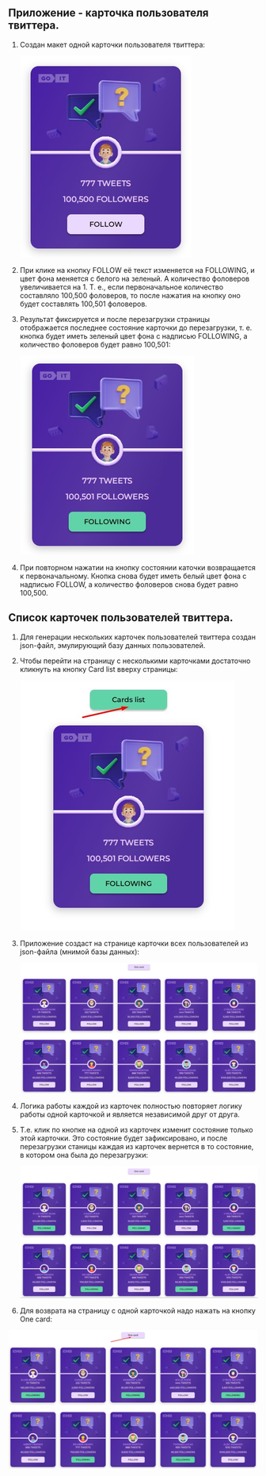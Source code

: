 ## Приложение - карточка пользователя твиттера.

1. Создан макет одной карточки пользователя твиттера:

   ![Mакет одной карточки пользователя твиттера (false)](./assets/one-card_false.jpg)

2. При клике на кнопку FOLLOW её текст изменяется на FOLLOWING, и цвет фона
   меняется с белого на зеленый. А количество фоловеров увеличивается на 1. Т.
   е., если первоначальное количество составляло 100,500 фоловеров, то после
   нажатия на кнопку оно будет составлять 100,501 фоловеров.
3. Результат фиксируется и после перезагрузки страницы отображается последнее
   состояние карточки до перезагрузки, т. е. кнопка будет иметь зеленый цвет
   фона с надписью FOLLOWING, а количество фоловеров будет равно 100,501:

   ![Mакет одной карточки пользователя твиттера (true)](./assets/one-card_true.jpg)

4. При повторном нажатии на кнопку состоянии каточки возвращается к
   первоначальному. Кнопка снова будет иметь белый цвет фона с надписью FOLLOW,
   а количество фоловеров снова будет равно 100,500.

## Список карточек пользователей твиттера.

1. Для генерации нескольких карточек пользователей твиттера создан json-файл,
   эмулирующий базу данных пользователей.
2. Чтобы перейти на страницу с несколькими карточками достаточно кликнуть на
   кнопку Card list вверху страницы:

   ![Mакет одной карточки пользователя твиттера (Card list)](./assets/one-card_card-list.jpg)

3. Приложение создаст на странице карточки всех пользователей из json-файла
   (мнимой базы данных):

   ![Mакет нескольких карточек пользователей твиттера (до первого клика)](./assets/card-list_false.jpg)

4. Логика работы каждой из карточек полностью повторяет логику работы одной
   карточкой и является независимой друг от друга.
5. Т.е. клик по кнопке на одной из карточек изменит состояние только этой
   карточки. Это состояние будет зафиксировано, и после перезагрузки станицы
   каждая из карточек вернется в то состояние, в котором она была до
   перезагрузки:

   ![Mакет нескольких карточек пользователей твиттера (после первого клика)](./assets/card-list_true.jpg)

6. Для возврата на страницу с одной карточкой надо нажать на кнопку One card:

![Mакет нескольких карточек пользователей твиттера (One card)](./assets/card-list_one-card.jpg)
